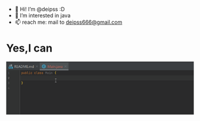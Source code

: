 - 👋 Hi! I’m @deipss :D
- 👀 I’m interested in java 
- 📫 reach me: mail to deipss666@gmail.com


# Yes,I can
![](img/helloworld.gif)

